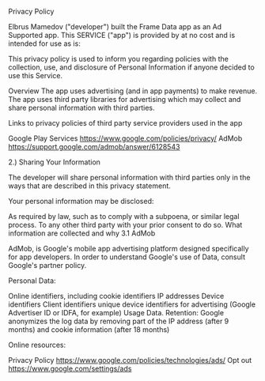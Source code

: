 Privacy Policy

Elbrus Mamedov ("developer") built the Frame Data app as an Ad Supported app. This SERVICE ("app") is provided by at no cost and is intended for use as is:

This privacy policy is used to inform you regarding policies with the collection, use, and disclosure of Personal Information if anyone decided to use this Service.

Overview
The app uses advertising (and in app payments) to make revenue. The app uses third party libraries for advertising which may collect and share personal information with third parties.

Links to privacy policies of third party service providers used in the app

Google Play Services https://www.google.com/policies/privacy/ AdMob https://support.google.com/admob/answer/6128543

2.) Sharing Your Information

The developer will share personal information with third parties only in the ways that are described in this privacy statement.

Your personal information may be disclosed:

As required by law, such as to comply with a subpoena, or similar legal process.
To any other third party with your prior consent to do so.
What information are collected and why
3.1 AdMob

AdMob, is Google's mobile app advertising platform designed specifically for app developers. In order to understand Google's use of Data, consult Google's partner policy.

Personal Data:

Online identifiers, including cookie identifiers
IP addresses
Device identifiers
Client identifiers
unique device identifiers for advertising (Google Advertiser ID or IDFA, for example)
Usage Data.
Retention: Google anonymizes the log data by removing part of the IP address (after 9 months) and cookie information (after 18 months)

Online resources:

Privacy Policy https://www.google.com/policies/technologies/ads/
Opt out https://www.google.com/settings/ads
